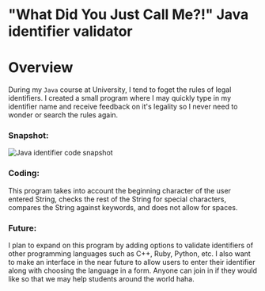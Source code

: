 # "What Did You Just Call Me?!" Java identifier validator

# Overview

During my `Java` course at University, I tend to foget the rules of legal identifiers. I created a small program where I may quickly type in my identifier name and receive feedback on it's legality so I never need to wonder or search the rules again.

### Snapshot:

![Java identifier code snapshot](https://i.imgur.com/6jcpJVw.png)

### Coding:

This program takes into account the beginning character of the user entered String, checks the rest of the String for special characters, compares the String against keywords, and does not allow for spaces.

### Future:

I plan to expand on this program by adding options to validate identifiers of other programming languages such as C++, Ruby, Python, etc.
I also want to make an interface in the near future to allow users to enter their identifier along with choosing the language in a form. Anyone can join in if they would like so that we may help students around the world haha.
